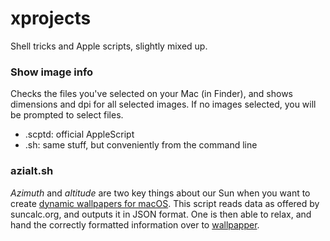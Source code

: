 # xprojects

Shell tricks and Apple scripts, slightly mixed up.

### Show image info
Checks the files you've selected on your Mac (in Finder), and shows dimensions and dpi for all selected images. If no images selected, you will be prompted to select files.
- .scptd: official AppleScript
- .sh: same stuff, but conveniently from the command line

### azialt.sh
*Azimuth* and *altitude* are two key things about our Sun when you want to create [dynamic wallpapers for macOS](https://itnext.io/macos-mojave-wallpaper-iii-c747c30935c4).
This script reads data as offered by suncalc.org, and outputs it in JSON format. One is then able to relax, and hand the correctly formatted information over to [wallpapper](https://github.com/mczachurski/wallpapper/).

